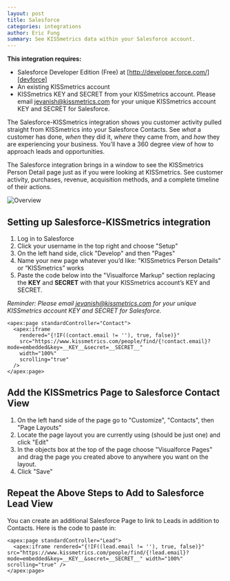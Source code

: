 ```yaml
---
layout: post
title: Salesforce
categories: integrations
author: Eric Fung
summary: See KISSmetrics data within your Salesforce account.
---
```

**This integration requires:**

* Salesforce Developer Edition (Free) at [http://developer.force.com/][devforce]
* An existing KISSmetrics account
* KISSmetrics KEY and SECRET from your KISSmetrics account. Please email [jevanish@kissmetrics.com][request] for your unique KISSmetrics account KEY and SECRET for Salesforce.

The Salesforce-KISSmetrics integration shows you customer activity pulled straight from KISSmetrics into your Salesforce Contacts. See *what* a customer has done, *when* they did it, *where* they came from, and *how* they are experiencing your business. You’ll have a 360 degree view of how to approach leads and opportunities.

The Salesforce integration brings in a window to see the KISSmetrics Person Detail page just as if you were looking at KISSmetrics. See customer activity, purchases, revenue, acquisition methods, and a complete timeline of their actions.

![Overview][ssoverview]

## Setting up Salesforce-KISSmetrics integration

1. Log in to Salesforce
2. Click your username in the top right and choose "Setup"
3. On the left hand side, click "Develop" and then "Pages"
4. Name your new page whatever you’d like: "KISSmetrics Person Details" or “KISSmetrics” works
5. Paste the code below into the "Visualforce Markup" section replacing the __KEY__ and __SECRET__ with that your KISSmetrics account’s KEY and SECRET.

*Reminder: Please email [jevanish@kissmetrics.com][request] for your unique KISSmetrics account KEY and SECRET for Salesforce.*

    <apex:page standardController="Contact">
      <apex:iframe
        rendered="{!IF((contact.email != ''), true, false)}"
        src="https://www.kissmetrics.com/people/find/{!contact.email}?mode=embedded&key=__KEY__&secret=__SECRET__"
        width="100%"
        scrolling="true"
      />
    </apex:page>

## Add the KISSmetrics Page to Salesforce Contact View


1. On the left hand side of the page go to "Customize", "Contacts", then "Page Layouts"
2. Locate the page layout you are currently using (should be just one) and click "Edit"
3. In the objects box at the top of the page choose "Visualforce Pages" and drag the page you created above to anywhere you want on the layout.
4. Click "Save"

## Repeat the Above Steps to Add to Salesforce Lead View

You can create an additional Salesforce Page to link to Leads in addition to Contacts. Here is the code to paste in:

    <apex:page standardController="Lead">
      <apex:iframe rendered="{!IF((lead.email != ''), true, false)}" src="https://www.kissmetrics.com/people/find/{!lead.email}?mode=embedded&key=__KEY__&secret=__SECRET__" width="100%" scrolling="true" /> 
    </apex:page>

[devforce]: http://developer.force.com/
[request]: mailto:jevanish@kissmetrics.com

[ssoverview]: https://s3.amazonaws.com/kissmetrics-support-files/assets/integrations/salesforce/overview.png
